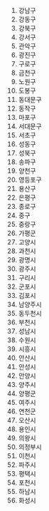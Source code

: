 1. 강남구
2. 강동구
3. 강북구
4. 강서구
5. 관악구
6. 광진구
7. 구로구
8. 금천구
9. 노원구
10. 도봉구
11. 동대문구
12. 동작구
13. 마포구
14. 서대문구
15. 서초구
16. 성동구
17. 성북구
18. 송파구
19. 양천구
20. 영등포구
21. 용산구
22. 은평구
23. 종로구
24. 중구
25. 중랑구
26. 가평군
27. 고양시
28. 과천시
29. 광명시
30. 광주시
31. 구리시
32. 군포시
33. 김포시
34. 남양주시
35. 동두천시
36. 부천시
37. 성남시
38. 수원시
39. 시흥시
40. 안산시
41. 안성시
42. 안양시
43. 양주시
44. 양평군
45. 여주시
46. 연천군
47. 오산시
48. 용인시
49. 의왕시
50. 의정부시
51. 이천시
52. 파주시
53. 평택시
54. 포천시
55. 하남시
56. 화성시